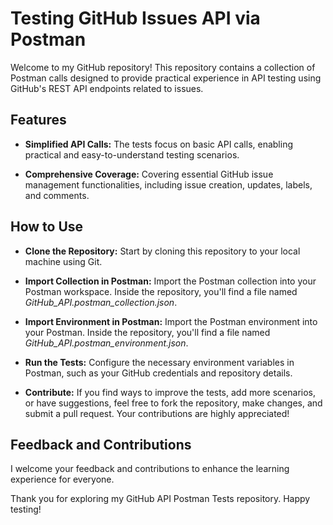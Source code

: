 # Testing GitHub Issues API via Postman

Welcome to my GitHub repository! This repository contains a collection of Postman calls designed to provide practical experience in API testing using GitHub's REST API endpoints related to issues.

## Features

- **Simplified API Calls:** The tests focus on basic API calls, enabling practical and easy-to-understand testing scenarios.

- **Comprehensive Coverage:** Covering essential GitHub issue management functionalities, including issue creation, updates, labels, and comments.

## How to Use

- **Clone the Repository:** Start by cloning this repository to your local machine using Git.

- **Import Collection in Postman:** Import the Postman collection into your Postman workspace. Inside the repository, you'll find a file named *GitHub_API.postman_collection.json*.

- **Import Environment in Postman:** Import the Postman environment into your Postman. Inside the repository, you'll find a file named *GitHub_API.postman_environment.json*.

- **Run the Tests:** Configure the necessary environment variables in Postman, such as your GitHub credentials and repository details.

- **Contribute:** If you find ways to improve the tests, add more scenarios, or have suggestions, feel free to fork the repository, make changes, and submit a pull request. Your contributions are highly appreciated!

## Feedback and Contributions

I welcome your feedback and contributions to enhance the learning experience for everyone.

Thank you for exploring my GitHub API Postman Tests repository. Happy testing!